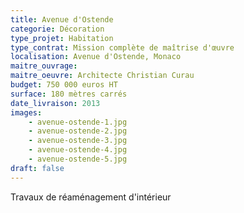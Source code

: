 ```yaml
---
title: Avenue d'Ostende
categorie: Décoration
type_projet: Habitation
type_contrat: Mission complète de maîtrise d'œuvre
localisation: Avenue d'Ostende, Monaco
maitre_ouvrage:
maitre_oeuvre: Architecte Christian Curau
budget: 750 000 euros HT
surface: 180 mètres carrés
date_livraison: 2013
images:
    - avenue-ostende-1.jpg
    - avenue-ostende-2.jpg
    - avenue-ostende-3.jpg
    - avenue-ostende-4.jpg
    - avenue-ostende-5.jpg
draft: false
---
```

Travaux de réaménagement d'intérieur